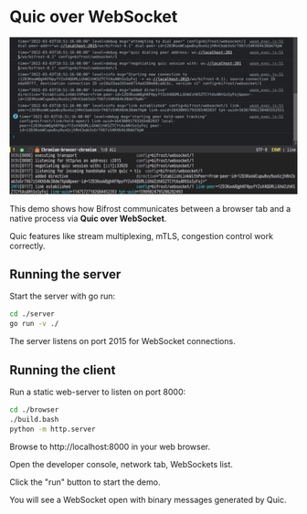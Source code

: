 # Quic over WebSocket

![Screenshot](./screenshot.png)

This demo shows how Bifrost communicates between a browser tab and a native
process via **Quic over WebSocket**.

Quic features like stream multiplexing, mTLS, congestion control work correctly.

## Running the server

Start the server with go run:

```sh
cd ./server
go run -v ./
```

The server listens on port 2015 for WebSocket connections.

## Running the client

Run a static web-server to listen on port 8000:

```sh
cd ./browser
./build.bash
python -m http.server
```

Browse to http://localhost:8000 in your web browser.

Open the developer console, network tab, WebSockets list.

Click the "run" button to start the demo.

You will see a WebSocket open with binary messages generated by Quic.
